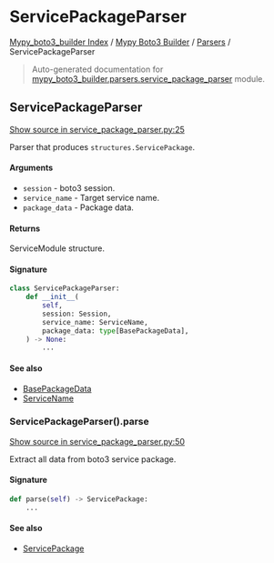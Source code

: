# ServicePackageParser

[Mypy_boto3_builder Index](../../README.md#mypy_boto3_builder-index) /
[Mypy Boto3 Builder](../index.md#mypy-boto3-builder) /
[Parsers](./index.md#parsers) /
ServicePackageParser

> Auto-generated documentation for [mypy_boto3_builder.parsers.service_package_parser](https://github.com/youtype/mypy_boto3_builder/blob/main/mypy_boto3_builder/parsers/service_package_parser.py) module.

## ServicePackageParser

[Show source in service_package_parser.py:25](https://github.com/youtype/mypy_boto3_builder/blob/main/mypy_boto3_builder/parsers/service_package_parser.py#L25)

Parser that produces `structures.ServicePackage`.

#### Arguments

- `session` - boto3 session.
- `service_name` - Target service name.
- `package_data` - Package data.

#### Returns

ServiceModule structure.

#### Signature

```python
class ServicePackageParser:
    def __init__(
        self,
        session: Session,
        service_name: ServiceName,
        package_data: type[BasePackageData],
    ) -> None:
        ...
```

#### See also

- [BasePackageData](../package_data.md#basepackagedata)
- [ServiceName](../service_name.md#servicename)

### ServicePackageParser().parse

[Show source in service_package_parser.py:50](https://github.com/youtype/mypy_boto3_builder/blob/main/mypy_boto3_builder/parsers/service_package_parser.py#L50)

Extract all data from boto3 service package.

#### Signature

```python
def parse(self) -> ServicePackage:
    ...
```

#### See also

- [ServicePackage](../structures/service_package.md#servicepackage)
